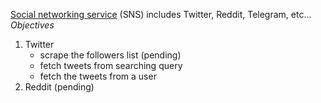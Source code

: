 [Social networking service](https://en.wikipedia.org/wiki/List_of_social_networking_services) (SNS) includes Twitter, Reddit, Telegram, etc...
*Objectives*
1. Twitter
    - scrape the followers list (pending)
    - fetch tweets from searching query
    - fetch the tweets from a user
2. Reddit (pending)